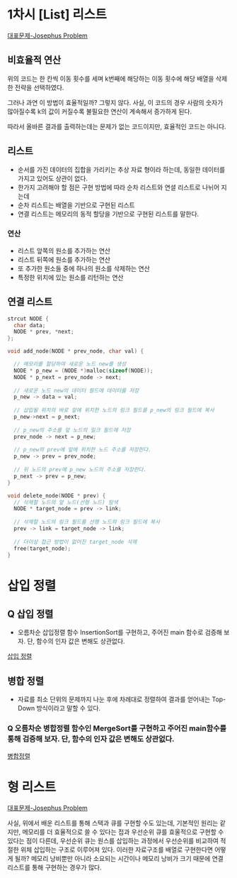 # 1차시 [List] 리스트

[대표문제-Josephus Problem](https://github.com/yjkwon07/Algorithm-study/blob/master/LIST/Josephus%20Problem.cpp)

## 비효율적 연산
위의 코드는 한 칸씩 이동 횟수를 세며 k번째에 해당하는 이동 횟수에 해당 배열을 삭제한 전략을 선택하였다.

그러나 과연 이 방법이 효율적일까? 그렇지 않다. 사실, 이 코드의 경우 사람의 숫자가 많아질수록 k의 값이 커질수록 불필요한 연산이 계속해서 증가하게 된다.

따라서 올바른 결과를 출력하는데는 문제가 없는 코드이지만, 효율적인 코드는 아니다. 

## 리스트 
  - 순서를 가진 데이터의 집합을 가리키는 추상 자료 형이라 하는데, 동일한 데이터를 가지고 있어도 상관이 없다.
  - 한가지 고려해야 할 점은 구현 방법에 따라 순차 리스트와 연셜 리스트로 나뉘어 지는데
  - 순차 리스트는 배열을 기반으로 구현된 리스트
  - 연결 리스트는 메모리의 동적 할당을 기반으로 구현된 리스트를 말한다. 
  
  ### 연산
  - 리스트 앞쪽의 원소를 추가하는 연산
  - 리스트 뒤쪽에 원소를 추가하는 연산
  - 또 추가한 원소들 중에 하나의 원소를 삭제하는 연산
  - 특정한 위치에 있는 원소를 리턴하는 연산 
  
## 연결 리스트 
```c
strcut NODE {
  char data;
  NODE * prev, *next;
};

void add_node(NODE * prev_node, char val) {

  // 메모리를 할당하여 새로운 노드 new를 생성
  NODE * p_new = (NODE *)malloc(sizeof(NODE));
  NODE * p_next = prev_node -> next;
  
  // 새로운 노드 new의 데이터 필드에 데이터를 저장
  p_new -> data = val;
  
  // 삽입될 위치의 바로 앞에 위치한 노드의 링크 필드를 p_new의 링크 필드에 복사
  p_new->next = p_next;
  
  // p_new의 주소를 앞 노드의 일크 필드에 저장
  prev_node -> next = p_new;
  
  // p_new의 prev에 앞에 위치한 노드 주소를 저장한다.
  p_new -> prev = prev_node;
  
  // 뒤 노드의 prev에 p_new 노드의 주소를 저장한다.
  p_next -> prev = p_new;
}

void delete_node(NODE * prev) {
  // 삭제할 노드의 앞 노드(선형 노드) 탐색
  NODE * target_node = prev -> link;
  
  // 삭제할 노드의 링크 필드를 선행 노드의 링크 필드에 복사
  prev -> link = target_node -> link;
  
  // 더이상 접근 방법이 없어진 target_node 삭제
  free(target_node);
}
```

# 삽입 정렬 
## Q 삽입 정렬 
  - 오름차순 삽입정렬 함수 InsertionSort를 구현하고, 주어진 main 함수로 검증해 보자. 
  단, 함수의 인자 값은 변해도 상관없다.
  
  [삽입 정렬](https://github.com/yjkwon07/Algorithm-study/blob/master/LIST/%EC%82%BD%EC%9E%85%EC%A0%95%EB%A0%AC.cpp)

## 병합 정렬

  - 자료를 최소 단위의 문제까지 나눈 후에 차례대로 정렬하여 결과를 얻어내는 Top-Down 방식이라고 말할 수 있다.
  
### Q 오름차순 병합정렬 함수인 MergeSort를 구현하고 주어진 main함수를 통해 검증해 보자. 단, 함수의 인자 값은 변해도 상관없다.

[병합정렬](https://github.com/yjkwon07/Algorithm-study/blob/master/LIST/%EB%B3%91%ED%95%A9%EC%A0%95%EB%A0%AC.cpp)

# 형 리스트
[대표문제-Josephus Problem](https://github.com/yjkwon07/Algorithm-study/blob/master/LIST/Josephus%20Problem%20-list.cpp)

사실, 위에서 배운 리스트를 통해 스택과 큐를 구현할 수도 있는데, 기본적인 원리는 같지만, 메모리를 더 효율적으로 쓸 수 있다는 접과 우선순위 큐를 효울적으로 구현할 수 있다는 점이 다른데,
우선순위 큐는 원스를 삽입하는 과정에서 우선순위를 비교하여 적절한 위체 삽입하는 구조로 이루어져 있다. 이러한 자료구조를 배열로 구현한다면 어떻게 될까?
메모리 낭비뿐만 아니라 소요되는 시간이나 메모리 낭비가 크기 때문에 연결 리스트를 통해 구현하는 경우가 많다.

